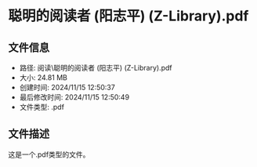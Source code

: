 ﻿# 聪明的阅读者 (阳志平) (Z-Library).pdf

## 文件信息
- 路径: 阅读\聪明的阅读者 (阳志平) (Z-Library).pdf
- 大小: 24.81 MB
- 创建时间: 2024/11/15 12:50:37
- 最后修改时间: 2024/11/15 12:50:49
- 文件类型: .pdf

## 文件描述
这是一个.pdf类型的文件。

